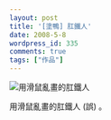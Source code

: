```yaml
---
layout: post
title: '[塗鴨] 肛鐵人'
date: 2008-5-8
wordpress_id: 335
comments: true
tags: ["作品"]
---
```


![用滑鼠亂畫的肛鐵人](http://www.jaceju.net/images/iron_man.jpg)

用滑鼠亂畫的肛鐵人 (誤) 。
